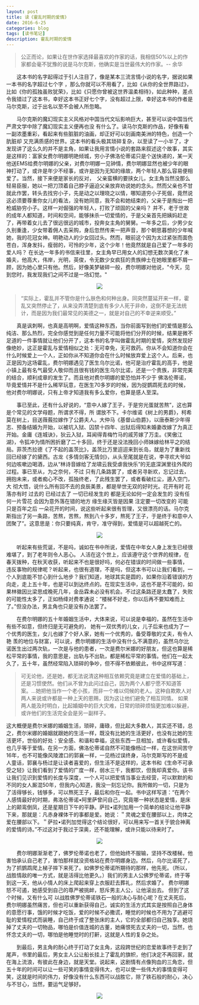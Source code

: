 ```yaml
---
layout: post
title: 读《霍乱时期的爱情》
date: 2016-6-25
categories: blog
tags: [读书笔记]
description: 霍乱时期的爱情
---
```


> 公正而论，如果让在世作家选择最喜欢的作家的话，我相信50%以上的作家都会毫不犹豫的说是马尔克斯，他确实是当世最伟大的作家。-- 余华

&emsp;&emsp;这本书的名字起得过于引人注目了，像是某本三流言情小说的名字，据说如果一本书的名字超过七个字
，那么你就可以不用看了，比如《从你的全世界路过》，比如《你的孤独虽败犹荣》，比如《只愿你曾被这世界温柔相待》，如此种种，差点令我错过了这本书，幸好这本书正好七个字，没有超过上限，幸好这本书的作者是马尔克斯，过于出名以至不会被人所忽略。

&emsp;&emsp;马尔克斯的魔幻现实主义风格对中国当代文坛影响巨大，甚至可以说中国当代严肃文学中除了魔幻现实主义便再也没
有什么了。读马尔克斯的作品，好像有看一副浓墨重彩，看起来有些脏脏的油画，却正好可以刻画南美洲的特色，创造一个肮脏却
又充满质感的世界。这本书的看头极其琐碎复杂，以至读了一小半了，才发现讲了这么久的并不是主角，如果让我用言情小说的套路来叙述这个故事，其实是这样的：富家女费尔明娜明艳倾城，穷小子佛洛伦蒂诺只是个送快递的，某一天他送EMS给费尔明娜的父亲，对费尔明娜一见钟情，费尔明娜显然也被少年的眼神打动了，或许是年少不经事，或许是因为无知的缘故，两个年轻人那么容易便相爱了。当然，接下来便是家长的反对，　父亲蛮横的要挟女儿，女主角当然没那么轻易臣服，她以一把刀顶着自己脖子逼迫父亲放弃劝说她的念头。然而父亲也不甘就此作罢，转头去找穷小子，先是动之以理晓之以情，哪知道穷小子死倔，竟然说这必须要尊重你女儿的看法，没有她同意，我不会和她结束的，父亲于是掏出一把枪威胁穷小子。这样一对倔强的年轻人，打败了顽固的父亲吗？ 并不，老于世故的成年人都知道，时间和空间，能够抹杀一切爱情的，于是父亲首先把姨妈赶走了，再带着女儿去了很远很远的城市，投奔女主角的舅舅。一年多之后，少男少女久别重逢，少女带着佣人去采购，身后忽然传来一把声音，那个朝思暮想的少年喊她，我的花冠女神。明艳动人的少女回过头。然而，眼前这个因为太过紧张而面色苍白，浑身发抖，瘦弱的，可怜的少年，这个少年！他竟然就是自己爱了一年多的爱人吗？ 在长达一年多的书信来往里，女主角早已用女人的幻想无数次美化了未婚夫，他高大，伟岸，光明，英俊，令无数少女疯狂的贵族绅士在她眼里都不屑一顾，因为她心里只有他。然后，好像美梦破碎一般，费尔明娜对他说，"今天，见到您时，我发现我们之间不过是一场幻觉。"


<center><img src="https://img1.doubanio.com/view/photo/photo/public/p2204681958.jpg"></center>


> “实际上，霍乱并不管你是什么肤色和何种出身。同突然蔓延开来一样，霍乱又突然停止了，从来没弄清楚到底有多少人死于非命，这倒不是无法统计，而是因为我们最常见的美德之一，就是对自己的不幸逆来顺受。”

&emsp;&emsp;真是讽刺啊，也真是高明啊，爱情这种东西，当你前面写到他们的爱情是那么纯洁、那么热烈，完全你感觉到是任何力量不可能将他们分开的时候，结果是微不足道的一件事情就让他们分开了，这本书的名字叫做霍乱时期的爱情，突然发现好像绝妙，这正是霍乱与爱情相似之处：无可幸免，无可救药。你从不会知道你会在什么时候爱上一个人，正如你从不知道你会在什么时候放弃爱上这个人。后来，也正是因为这场霍乱，费尔明娜遇见了医生乌尔比诺，他可是治疗霍乱的高手，他是小镇上最有名气最受人敬仰而且很有钱的医生乌尔比诺，还是一个贵族，非常完美的结合，顺利成章的发生了。而且他对费尔明娜的爱恐怕并不少于
佛洛伦蒂诺，毕竟爱情并不是什么稀罕玩意，在医生70多岁的时候，因为捉鹦鹉死去的时候，他对费尔明娜说，只有上帝才知道我有多么爱你，也算是感人至深。

&emsp;&emsp;事已至此，还有什么好说的，“意中人嫁了王子，于是穷光蛋就苦熬”，这也算是个常见的文学母题，所谓求不得，所
谓放不下。卡尔维诺《树上的男爵》，柯希莫在树上，目送薇莪拉嫁作了公爵夫人。大仲马《基督山伯爵》，以唐泰斯少年得志、预备结婚为开始，以被坑入狱、囚禁十四年、出狱后得知未婚妻改嫁了为真正开始。金庸《连城诀》，狄云入狱，耳闻得青梅竹马的戚芳嫁了万圭。《笑傲江湖》，令狐冲为情所困折磨了二十多回，终于还是没法挽回小师妹嫁给林平之的结局。菲茨杰拉德《了不起的盖茨比》，盖茨比万里迢迢来到长岛，就是为了重新找回已经嫁了的黛西。古龙《多情剑客无情剑》，从头至尾就是在说，李寻欢大爷如何边咳嗽边喝酒，边从“林诗音嫁给了龙啸云我受虐我快乐”的无底深渊里往外爬的过程。事已至从，为之奈何，不过
只有几条路罢了，或者另寻新欢，忘记过去，拥抱未来，或者痴心不改，孤独终老，了此残生罢了，或者看破红尘，遁入空门，大
彻大悟，说什么所有回不去的良辰美景，都是举世无双的好时光。花开有时 花落亦有时 过去的 已经过去了 一切已经发生的 都是无论如何一定会发生的 没有任何一片雪花 会因为意外落在错的地方 缘生缘灭皆是因果 注定要一切改变的 可能只是百年之后 一朵花开的时间，说这些听起来很有哲理，又很漂亮的话。马尔克斯指出了另一条路，苦熬，苦熬，熬到八十多岁，熬死了王子，于是终于和意中人团聚了”。这意思是：你只要纯真，肯守，准守得到，爱情是可以超越死亡的。

<center><img src="https://img3.doubanio.com/view/photo/photo/public/p2204681973.jpg"></center>


&emsp;&emsp;听起来有些荒诞，不是吗，诚如在书中所说，爱情在中年女人身上发生已经很难堪了，到了老年则令人恶心。 人活在这个世上，应该遵守这个世界的规律，在春天拨种，在秋天收获，听起来不也是很好吗，何必在错误的时间做一些事情，
违反事物的规律呢？听起来，也很有道理，不是吗，但这本书可以让我们看到，一个人到底能不甘心到什么地步？我们知道，地球其实是圆的，如果你沿着错误的方向走，走上五十年，也是可以到达终点的。在现实生活中，这也不是不可能的，如果林徽因比梁思成晚死几年，金岳霖未必没有机会。不过这条路还是太蠢了，失败的可能性太多了，正如杨绛对费孝通说：“楼梯不好走，你以后再不要知难而上了。”但没办法，男主角也只是没有办法罢了。

&emsp;&emsp;在费尔明娜的五十年婚姻生活中，大体来说，可以说是幸福的，虽然在生活中有些不如意，但终归是无可避免的，
她有一双优秀的儿女，儿子后来也成为了一个优秀的医生，女儿也嫁了个好人家，她有一个优秀的，备受尊敬的丈夫，有令人艳
羡的地位与财富，可以说，费尔明娜的生活中没有什么不满意的，虽然乌尔比诺医生出过两次轨，一次是与他的患者，一次是费尔米娜的好朋友，但这也算是稀松平常的事情，我的意思是，出轨与不出轨，都是稀松平常的事情。他们在一起太久了，五十年，虽然经常陷入琐碎的争吵，但不得不依赖彼此，书中这样写道：

> 可无论他，还是她，都无法说清这种相互依赖究竟是建立在爱情的基础上，还是习惯使然。他们从不曾为此问过自己，因为两个人都宁愿不知道答案。...她把他当作一个老小孩，而非一个难以伺候的老人。这种自欺欺人对两人来说或许都是一种上天的恩赐，因为这让他们避免了相互同情。 如果两人能及时明白，比起婚姻中的巨大灾难，日常的琐碎烦恼更加难以躲避，或许他们的生活完全会是另一副样子。


这大概便是费尔米娜的婚姻生活，琐碎，庸碌，但比起大多数人，其实还不错，总之，费尔米娜的婚姻就跟她的生活一样，既没有比她的生活更好，也没有比她的生活更坏，世俗的好处：安全感、和谐和幸福，这些东西一旦相加，或许看似爱情，也几乎等于爱情。在另一方面，佛洛伦蒂诺自然不可能像杨过一样，在这世间苦守16年，也不可能像风陵渡口的郭襄一样，一见杨过误终身，马尔克斯写的不是成人童话，郭襄与杨过是让读者喜爱的，但生活不是这样的，这本书和《生命不可承受之轻》让我们看到了爱情的广度一样，弱水三千，我都饮，但我却真爱你。该书让我们见识到爱情的长度与深度，一个人可以把爱情当事业去经营，可以默默的和不同的女人厮混50年，但我内心知道，我没一刻忘记你。我所做的一切，只是为了活得够长，钱够多，可以熬死王子，最后和你在一起。书中这样写道：“在两个人感情最好的时期，弗洛伦蒂诺•阿里萨曾问自己，究竟哪一种状态是爱情，是床上的颠鸾倒凤，还是星期日下午的平静。萨拉•诺列加用一个简单的结论让他平静下来，那就是：凡赤身裸体干的事都是爱。她说：＂灵魂之爱在腰部以上，肉体之爱在腰部以下。＂萨拉•诺列加觉得这个结论很好，可以用来写一首关于貌合神离的爱情的诗。”不过这对于我过于深奥，还不能理解，或许只能以待来时了。


<center><img src="http://imgsrc.baidu.com/forum/w%3D580/sign=ed6fbc79ce1b9d168ac79a69c3dfb4eb/adc81b2eb9389b50d46bcef48535e5dde6116e9d.jpg"></center>


&emsp;&emsp;费尔明娜渐渐老了，佛罗伦蒂诺也老了，但他始终不服输，坚持不改楼梯，他害怕承认自己老了，害怕那样就没资格站在费尔明娜身边。然后，乌尔比诺死了，为了抓鹦鹉爬上梯子摔下来死了。如佛罗伦蒂诺所期待的那样，他先死。（所以，战胜情敌的唯一方式，就是活得比他更久。）我们的男主人公佛罗伦蒂诺，终于等到这一天，他从小情人的床上爬起来穿上衣服赶去葬礼，然后求婚了。 费尔明娜怒不可遏，她感受到自己的尊严被挑衅，怒斥男主人公，让他滚出去。 但到了这个时候，又有什么可
以战胜佛罗伦蒂诺铁石一般的决心与耐心呢？在丈夫死后，费尔明娜虽然痛苦，但也可以重新获得自己，诚实的生活方式其实是按照自己身体的意愿行事，饿的时候才吃饭，爱的时候不必撒谎，睡觉的时候也不用为了逃避可耻的爱情程式而装睡，自己终于成了整张床的主人，它的全部都归自己独享。她烧掉了丈夫的一切物品，哪怕是价值连城的古董，她痛恨死去丈夫的一切，当然，也怀念丈夫的一切，哪怕是他睡觉时的打鼾，这就是人性的复杂之处。

&emsp;&emsp;到最后，男主角的耐心终于打动了女主角，这段跨世纪的恋爱故事终于走到了尾声，书里的最后，男女主人公让船长挂上了霍乱的旗帜，他们决定不再回家，就在海上流浪，有彼此在身边，就是天堂。说起来，这剧情有点像狗血的三角恋，但五十年的时间可以让一些可笑的事情变得伟大，也可以使一些伟大的事情变得可笑，这就是时间的伟力，好像没有什么东西可以战胜它，除了铁石般的耐心，决心与不甘心，当然，要运气足够好。

<center><img src="https://img3.doubanio.com/view/photo/photo/public/p2204682004.jpg"></center>


